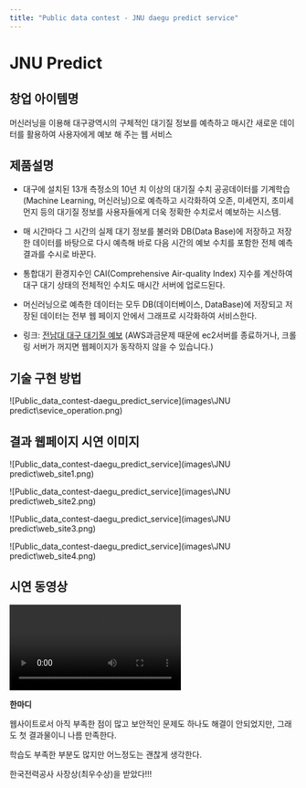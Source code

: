 ```yaml
---
title: "Public data contest - JNU daegu predict service"
---
```


# JNU Predict

## 창업 아이템명

머신러닝을 이용해 대구광역시의 구체적인 대기질 정보를 예측하고 매시간 새로운 데이터를 활용하여 사용자에게 예보 해 주는 웹 서비스

## 제품설명

  * 대구에 설치된 13개 측정소의 10년 치 이상의 대기질 수치 공공데이터를 기계학습(Machine Learning, 머신러닝)으로 예측하고 시각화하여 오존, 미세먼지, 초미세먼지 등의 대기질 정보를 사용자들에게 더욱 정확한 수치로서 예보하는 시스템. 

  * 매 시간마다 그 시간의 실제 대기 정보를 불러와 DB(Data Base)에 저장하고 저장한 데이터를 바탕으로 다시 예측해 바로 다음 시간의 예보 수치를  포함한 전체 예측 결과를 수시로 바꾼다.

  * 통합대기 환경지수인 CAI(Comprehensive Air-quality Index) 지수를 계산하여 대구 대기 상태의 전체적인 수치도 매시간 서버에 업로드된다.

  * 머신러닝으로 예측한 데이터는 모두 DB(데이터베이스, DataBase)에 저장되고 저장된 데이터는 전부 웹 페이지 안에서 그래프로 시각화하여 서비스한다.

  * 링크: <a href="http://jnudaegu.oa.to" target="_blank" title="JNU Predict">전남대 대구 대기질 예보</a>
  (AWS과금문제 때문에 ec2서버를 종료하거나, 크롤링 서버가 꺼지면 웹페이지가 동작하지 않을 수 있습니다.)

## 기술 구현 방법

![Public_data_contest-daegu_predict_service](images\JNU predict\sevice_operation.png)

## 결과 웹페이지 시연 이미지

![Public_data_contest-daegu_predict_service](images\JNU predict\web_site1.png)

![Public_data_contest-daegu_predict_service](images\JNU predict\web_site2.png)

![Public_data_contest-daegu_predict_service](images\JNU predict\web_site3.png)

![Public_data_contest-daegu_predict_service](images\JNU predict\web_site4.png)

## 시연 동영상

<video controls>
    <source src = "videos\대구 대기질 예보 웹사이트 시연 2018-08-25 14-33-39-078.mp4">
</video>

**한마디**

웹사이트로서 아직 부족한 점이 많고 보안적인 문제도 하나도 해결이 안되었지만, 그래도 첫 결과물이니 나름 만족한다.

학습도 부족한 부분도 많지만 어느정도는 괜찮게 생각한다.

한국전력공사 사장상(최우수상)을 받았다!!!